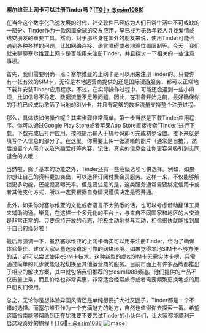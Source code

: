 **塞尔维亚上网卡可以注册Tinder吗？[[TG💪+ @esim1088](https://t.me/s/esim1088)]**

在当今这个数字化飞速发展的时代，社交软件已经成为人们日常生活中不可或缺的一部分。Tinder作为一款风靡全球的交友应用，早已成为无数年轻人寻找爱情或结交朋友的重要工具。然而，对于那些身在国外的朋友来说，使用Tinder可能会遇到各种各样的问题，比如网络连接、语言障碍或者地理位置限制等。今天，我们就来聊聊塞尔维亚上网卡是否能用来注册Tinder，并且探讨一下相关的一些注意事项。

首先，我们需要明确一点：塞尔维亚的上网卡是可以用来注册Tinder的。只要你有一张有效的SIM卡，无论是本地运营商提供的还是国际漫游服务，都可以正常地下载并安装Tinder应用程序。不过，在实际操作过程中，可能还会遇到一些小麻烦，比如信号不稳定、数据流量不足等问题。因此，在准备开始之前，最好确保你的手机已经成功激活了当地的SIM卡，并且有足够的数据流量支持整个注册过程。

那么，具体该如何操作呢？其实步骤非常简单。第一步当然是下载Tinder应用程序。你可以通过Google Play Store或者苹果App Store直接搜索“Tinder”进行下载。下载完成后打开应用，按照提示输入手机号码即可完成初步设置。接下来就是填写个人信息的部分了。在这里，你需要上传一张清晰的照片（通常是自拍），然后设置个人简介以及兴趣爱好等内容。记住，真实的信息会让你更容易吸引到志同道合的人哦！

当然啦，除了基本的功能之外，Tinder还有一些高级选项可供选择。例如，如果你想让自己的资料更加突出，可以选择订阅付费会员服务。这样一来，不仅能够解锁更多功能，还能提高曝光率。但是要注意的是，这类服务通常需要绑定信用卡或者其他支付方式，所以一定要根据自身情况谨慎决定是否开通。

此外，如果你对塞尔维亚的文化或者语言不太熟悉的话，也可以考虑借助翻译工具来辅助沟通。毕竟，在这样一个多元化的平台上，与来自不同国家和地区的人交流是非常正常的。只要保持开放的心态，积极主动地参与互动，相信很快就能找到属于自己的缘分啦！

最后再强调一下，虽然塞尔维亚的上网卡确实可以用来注册Tinder，但为了确保体验最佳，建议大家尽量选择稳定可靠的网络环境。如果觉得本地SIM卡不够方便的话，还可以尝试使用eSIM卡技术。这种新型的虚拟SIM卡无需实体卡槽，只需通过简单的几步就能轻松切换至其他运营商的服务。目前市面上有许多品牌都推出了相应的解决方案，其中就包括我们推荐的@esim1088频道。他们提供的产品不仅质量上乘，而且价格也非常实惠，非常适合经常旅行或者需要频繁更换地点的用户朋友们使用。

总之，无论你是想体验异国风情还是单纯想要扩大社交圈子，Tinder都是一个不错的选择。而塞尔维亚作为一个充满魅力的地方，自然也值得你去探索一番。希望这篇指南能够帮助到正在犹豫要不要尝试Tinder的小伙伴们，让大家都能顺利开启这段奇妙的旅程！[[TG💪+ @esim1088](https://t.me/s/esim1088) ![Image](https://i.postimg.cc/4NQfJmqS/Snipaste-2025-05-13-00-14-12.png)]